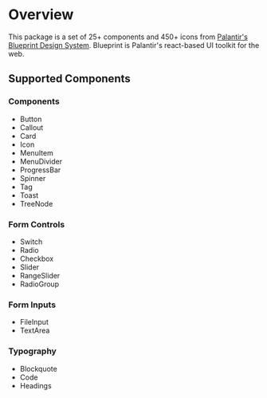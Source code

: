 # Overview
This package is a set of 25+ components and 450+ icons from [Palantir's Blueprint Design System](https://blueprintjs.com/docs/). 
Blueprint is Palantir's react-based UI toolkit for the web.

## Supported Components

### Components
- Button
- Callout
- Card
- Icon
- MenuItem
- MenuDivider
- ProgressBar
- Spinner
- Tag
- Toast
- TreeNode

### Form Controls
- Switch
- Radio
- Checkbox
- Slider
- RangeSlider
- RadioGroup

### Form Inputs
- FileInput
- TextArea

### Typography
- Blockquote
- Code
- Headings

<!--
###  Not Included
- PanelStack
- abstract component
- abstract pure component
- expander
- hotkeys
- nonideal state
- pre
- resize sensor
- form group
- control group
- breadcrumbs
- toaster
- button group
- overflow list
- UL
- OL 
- popover
- portal
- alert
- dialog
- tooltip
- overlay
- drawer
- divider
- editable text
- text
- tree
- NavbarHeading
- NavbarGroup
- Collapse
- CollapsableList
- HtmlTable
- Tab
- Tabs
- AnchorButton
- Menu
- Navbar
- NavbarDivider
-->
